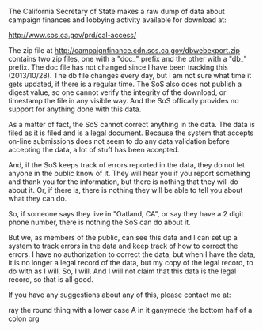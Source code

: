 The California Secretary of State makes a raw dump of data about campaign finances and lobbying activity available for download at:

http://www.sos.ca.gov/prd/cal-access/

The zip file at http://campaignfinance.cdn.sos.ca.gov/dbwebexport.zip contains two zip files, one with a "doc_" prefix and the other with a "db_" prefix. The doc file has not changed since I have been tracking this (2013/10/28). The db file changes every day, but I am not sure what time it gets updated, if there is a regular time. The SoS also does not publish a digest value, so one cannot verify the integrity of the download, or timestamp the file in any visible way. And the SoS offically provides no support for anything done with this data.

As a matter of fact, the SoS cannot correct anything in the data. The data is filed as it is filed and is a legal document. Because the system that accepts on-line submissions does not seem to do any data validation before accepting the data, a lot of stuff has been accepted.

And, if the SoS keeps track of errors reported in the data, they do not let anyone in the public know of it. They will hear you if you report something and thank you for the information, but there is nothing that they will do about it. Or, if there is, there is nothing they will be able to tell you about what they can do.

So, if someone says they live in "Oatland, CA", or say they have a 2 digit phone number, there is nothing the SoS can do about it.

But we, as members of the public, can see this data and I can set up a system to track errors in the data and keep track of how to correct the errors. I have no authorization to correct the data, but when I have the data, it is no longer a legal record of the data, but my copy of the legal record, to do with as I will. So, I will. And I will not claim that this data is the legal record, so that is all good.

If you have any suggestions about any of this, please contact me at:

ray the round thing with a lower case A in it ganymede the bottom half of a colon org
